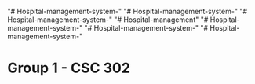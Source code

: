 "# Hospital-management-system-" 
"# Hospital-management-system-" 
"# Hospital-management-system-" 
"# Hospital-management" 
"# Hospital-management-system-" 
"# Hospital-management-system-" 
"# Hospital-management-system-" 
# Group 1 - CSC 302 #
